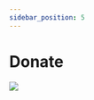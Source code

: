 ```yaml
---
sidebar_position: 5
---
```


# Donate


<p><a href="https://www.paypal.me/ajithab" rel="nofollow"><img style={{ height: 100 }} src={'https://raw.githubusercontent.com/stefan-niedermann/paypal-donate-button/master/paypal-donate-button.png'} /></a></p>
